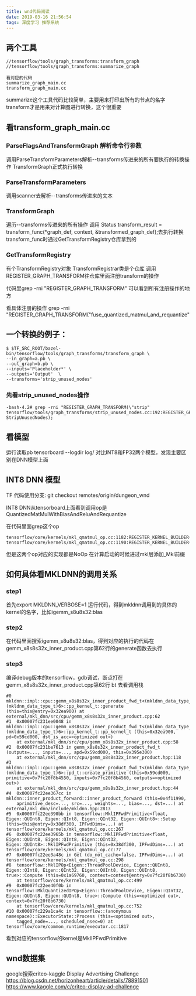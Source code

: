 ```yaml
---
title: wnd代码阅读
date: 2019-03-16 21:56:54
tags: 深度学习 推荐系统
---
```

## 两个工具
```
//tensorflow/tools/graph_transforms:transform_graph
//tensorflow/tools/graph_transforms:summarize_graph

看对应的代码
summarize_graph_main.cc
transform_graph_main.cc
```

summarize这个工具代码比较简单，主要用来打印出所有的节点的名字
transform才是用来对计算图进行转换，这个很重要

## 看transform_graph_main.cc
### ParseFlagsAndTransformGraph 解析命令行参数

调用ParseTransformParameters解析--transforms传进来的所有要执行的转换操作
TransformGraph正式执行转换

### ParseTransformParameters
调用scanner去解析--transforms传进来的文本

### TransformGraph
遍历--transforms传进来的所有操作
调用
Status transform_result =
    transform_func(\*graph_def, context, &transformed_graph_def);去执行转换
transform_func时通过GetTransformRegistry仓库拿到的
### GetTransformRegistry
有个TransformRegistry对象
TransformRegistrar类是个仓库
调用REGISTER_GRAPH_TRANSFORM往仓库里面注册transform的操作

代码里grep -rni "REGISTER_GRAPH_TRANSFORM"
可以看到所有注册操作的地方

看具体注册的操作
grep -rni "REGISTER_GRAPH_TRANSFORM(\"fuse_quantized_matmul_and_requantize"


## 一个转换的例子：
```
$ $TF_SRC_ROOT/bazel-bin/tensorflow/tools/graph_transforms/transform_graph \
--in_graph=a.pb \
--out_graph=b.pb \
--inputs='Placeholder*' \
--outputs='Output'  \
--transforms='strip_unused_nodes'
```

### 先看strip_unused_nodes操作
```
-bash-4.2# grep -rni "REGISTER_GRAPH_TRANSFORM(\"strip"
tensorflow/tools/graph_transforms/strip_unused_nodes.cc:192:REGISTER_GRAPH_TRANSFORM("strip_unused_nodes", StripUnusedNodes);
```

## 看模型
运行读取pb
tensorboard --logdir log/
对比INT8和FP32两个模型，发现主要区别在DNN模型上面

## INT8 DNN 模型
TF 代码使用分支:
git checkout remotes/origin/dungeon_wnd

INT8 DNN从tensorboard上面看到调用op是
QuantizedMatMulWithBiasAndReluAndRequantize

在代码里面grep这个op
```
tensorflow/core/kernels/mkl_qmatmul_op.cc:1182:REGISTER_KERNEL_BUILDER(Name("QuantizedMatMulWithBiasAndReluAndRequantize")
tensorflow/core/kernels/mkl_qmatmul_op.cc:1190:REGISTER_KERNEL_BUILDER(Name("QuantizedMatMulWithBiasAndReluAndRequantize")
```
但是这两个op对应的实现都是NoOp
在计算启动的时候进过mkl层添加_Mkl前缀

## 如何具体看MKLDNN的调用关系
### step1
首先export MKLDNN_VERBOSE=1
运行代码，得到mkldnn调用到的具体的kernel的名字，比如igemm_s8u8s32:blas
### step2
在代码里面搜索igemm_s8u8s32:blas，得到对应的执行的代码在gemm_x8s8s32x_inner_product.cpp第62行的generate函数去执行
### step3
编译debug版本的tensorflow，gdb调试，断点打在gemm_x8s8s32x_inner_product.cpp第62行
bt 去看调用栈
```
#0  mkldnn::impl::cpu::gemm_x8s8s32x_inner_product_fwd_t<(mkldnn_data_type_t)6, (mkldnn_data_type_t)6>::pp_kernel_t::generate (this=this@entry=0x32ea900) at external/mkl_dnn/src/cpu/gemm_x8s8s32x_inner_product.cpp:62
#1  0x00007fc231ee0048 in mkldnn::impl::cpu::gemm_x8s8s32x_inner_product_fwd_t<(mkldnn_data_type_t)6, (mkldnn_data_type_t)6>::pp_kernel_t::pp_kernel_t (this=0x32ea900, pd=0x59cd000, dst_is_acc=<optimized out>)
    at external/mkl_dnn/src/cpu/gemm_x8s8s32x_inner_product.cpp:58
#2  0x00007fc231be7613 in gemm_x8s8s32x_inner_product_fwd_t (outputs=..., inputs=..., apd=0x59cd000, this=0x395e300)
    at external/mkl_dnn/src/cpu/gemm_x8s8s32x_inner_product.hpp:118
#3  mkldnn::impl::cpu::gemm_x8s8s32x_inner_product_fwd_t<(mkldnn_data_type_t)6, (mkldnn_data_type_t)6>::pd_t::create_primitive (this=0x59cd000, primitive=0x7fc20f8b4550, inputs=0x7fc20f8b4560, outputs=<optimized out>)
    at external/mkl_dnn/src/cpu/gemm_x8s8s32x_inner_product.hpp:44
#4  0x00007fc22ee367cc in mkldnn::inner_product_forward::inner_product_forward (this=0x4f11990,
    aprimitive_desc=..., src=..., weights=..., bias=..., dst=...) at external/mkl_dnn/include/mkldnn.hpp:2813
#5  0x00007fc22ee390bb in tensorflow::MklIPFwdPrimitive<float, Eigen::QUInt8, Eigen::QInt8, Eigen::QInt32, Eigen::QUInt8>::Setup (this=this@entry=0x38df300, IPFwdDims=...) at tensorflow/core/kernels/mkl_qmatmul_op.cc:267
#6  0x00007fc22ee3965b in tensorflow::MklIPFwdPrimitive<float, Eigen::QUInt8, Eigen::QInt8, Eigen::QInt32, Eigen::QUInt8>::MklIPFwdPrimitive (this=0x38df300, IPFwdDims=...) at tensorflow/core/kernels/mkl_qmatmul_op.cc:77
#7  0x00007fc22ee3a48c in Get (do_not_cache=false, IPFwdDims=...) at tensorflow/core/kernels/mkl_qmatmul_op.cc:298
#8  tensorflow::MklIPOp<Eigen::ThreadPoolDevice, Eigen::QUInt8, Eigen::QInt8, Eigen::QInt32, Eigen::QUInt8, Eigen::QUInt8, true>::Compute (this=0x1a69760, context=context@entry=0x7fc20f8b6730)
    at tensorflow/core/kernels/mkl_qmatmul_op.cc:499
#9  0x00007fc22ee40f0b in tensorflow::MklQuantizedIPOp<Eigen::ThreadPoolDevice, Eigen::QInt32, Eigen::QUInt8, Eigen::QUInt8, true>::Compute (this=<optimized out>, context=0x7fc20f8b6730)
    at tensorflow/core/kernels/mkl_qmatmul_op.cc:752
#10 0x00007fc229a1ca4c in tensorflow::(anonymous namespace)::ExecutorState::Process (this=<optimized out>,
    tagged_node=..., scheduled_nsec=0) at tensorflow/core/common_runtime/executor.cc:1817
```
看到对应的tensorflow的kernel是MklIPFwdPrimitive

## wnd数据集
google搜索criteo-kaggle
Display Advertising Challenge
https://blog.csdn.net/horizonheart/article/details/78891501
https://www.kaggle.com/c/criteo-display-ad-challenge
